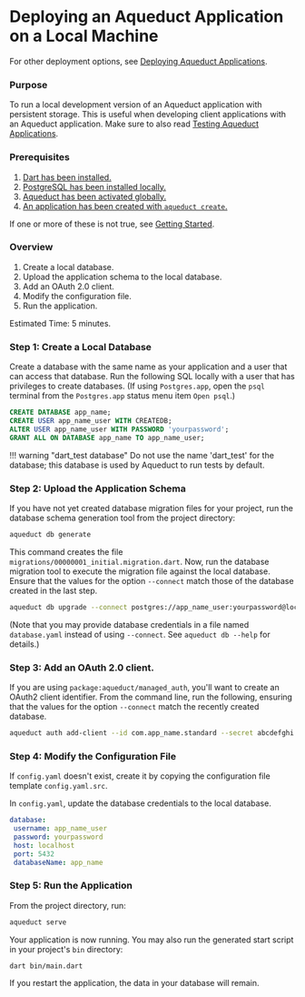 # Deploying an Aqueduct Application on a Local Machine

For other deployment options, see [Deploying Aqueduct Applications](index.md).

### Purpose

To run a local development version of an Aqueduct application with persistent storage. This is useful when developing client applications with an Aqueduct application. Make sure to also read [Testing Aqueduct Applications](../testing/index.md).

### Prerequisites

1. [Dart has been installed.](https://www.dartlang.org/install)
2. [PostgreSQL has been installed locally.](../getting_started.md)
2. [Aqueduct has been activated globally.](../getting_started.md)
3. [An application has been created with `aqueduct create`.](../getting_started.md)

If one or more of these is not true, see [Getting Started](../getting_started.md).

### Overview

1. Create a local database.
2. Upload the application schema to the local database.
3. Add an OAuth 2.0 client.
4. Modify the configuration file.
5. Run the application.

Estimated Time: 5 minutes.

### Step 1: Create a Local Database

Create a database with the same name as your application and a user that can access that database. Run the following SQL locally with a user that has privileges to create databases. (If using `Postgres.app`, open the `psql` terminal from the `Postgres.app` status menu item `Open psql`.)

```sql
CREATE DATABASE app_name;
CREATE USER app_name_user WITH CREATEDB;
ALTER USER app_name_user WITH PASSWORD 'yourpassword';
GRANT ALL ON DATABASE app_name TO app_name_user;
```

!!! warning "dart_test database"
    Do not use the name 'dart_test' for the database; this database is used by Aqueduct to run tests by default.

### Step 2: Upload the Application Schema

If you have not yet created database migration files for your project, run the database schema generation tool from the project directory:

```bash
aqueduct db generate
```

This command creates the file `migrations/00000001_initial.migration.dart`. Now, run the database migration tool to execute the migration file against the local database. Ensure that the values for the option `--connect` match those of the database created in the last step.

```bash
aqueduct db upgrade --connect postgres://app_name_user:yourpassword@localhost:5432/app_name
```

(Note that you may provide database credentials in a file named `database.yaml` instead of using `--connect`. See `aqueduct db --help` for details.)

### Step 3: Add an OAuth 2.0 client.

If you are using `package:aqueduct/managed_auth`, you'll want to create an OAuth2 client identifier. From the command line, run the following, ensuring that the values for the option `--connect` match the recently created database.

```bash
aqueduct auth add-client --id com.app_name.standard --secret abcdefghi --connect postgres://app_name_user:yourpassword@localhost:5432/app_name
```

### Step 4: Modify the Configuration File

If `config.yaml` doesn't exist, create it by copying the configuration file template `config.yaml.src`.

In `config.yaml`, update the database credentials to the local database.

```yaml
database:
 username: app_name_user
 password: yourpassword
 host: localhost
 port: 5432
 databaseName: app_name
```

### Step 5: Run the Application

From the project directory, run:

```bash
aqueduct serve
```

Your application is now running. You may also run the generated start script in your project's `bin` directory:

```bash
dart bin/main.dart
```

If you restart the application, the data in your database will remain.
